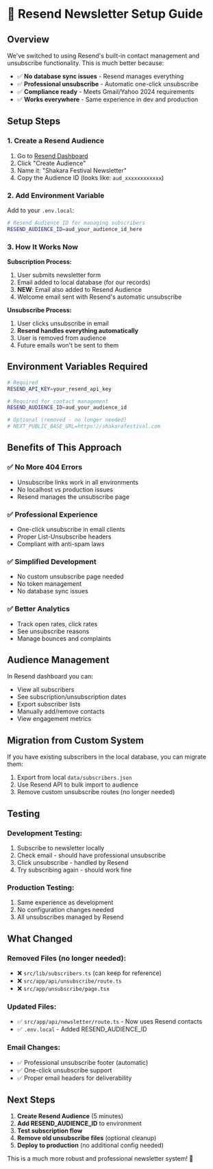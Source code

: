 # 🚀 Resend Newsletter Setup Guide

## Overview

We've switched to using Resend's built-in contact management and unsubscribe functionality. This is much better because:

- ✅ **No database sync issues** - Resend manages everything
- ✅ **Professional unsubscribe** - Automatic one-click unsubscribe
- ✅ **Compliance ready** - Meets Gmail/Yahoo 2024 requirements
- ✅ **Works everywhere** - Same experience in dev and production

## Setup Steps

### 1. Create a Resend Audience

1. Go to [Resend Dashboard](https://resend.com/audiences)
2. Click "Create Audience"
3. Name it: "Shakara Festival Newsletter"
4. Copy the Audience ID (looks like: `aud_xxxxxxxxxxxx`)

### 2. Add Environment Variable

Add to your `.env.local`:
```bash
# Resend Audience ID for managing subscribers
RESEND_AUDIENCE_ID=aud_your_audience_id_here
```

### 3. How It Works Now

**Subscription Process:**
1. User submits newsletter form
2. Email added to local database (for our records)
3. **NEW**: Email also added to Resend Audience
4. Welcome email sent with Resend's automatic unsubscribe

**Unsubscribe Process:**
1. User clicks unsubscribe in email
2. **Resend handles everything automatically**
3. User is removed from audience
4. Future emails won't be sent to them

## Environment Variables Required

```bash
# Required
RESEND_API_KEY=your_resend_api_key

# Required for contact management
RESEND_AUDIENCE_ID=aud_your_audience_id

# Optional (removed - no longer needed)
# NEXT_PUBLIC_BASE_URL=https://shakarafestival.com
```

## Benefits of This Approach

### ✅ No More 404 Errors
- Unsubscribe links work in all environments
- No localhost vs production issues
- Resend manages the unsubscribe page

### ✅ Professional Experience  
- One-click unsubscribe in email clients
- Proper List-Unsubscribe headers
- Compliant with anti-spam laws

### ✅ Simplified Development
- No custom unsubscribe page needed
- No token management
- No database sync issues

### ✅ Better Analytics
- Track open rates, click rates
- See unsubscribe reasons
- Manage bounces and complaints

## Audience Management

In Resend dashboard you can:
- View all subscribers
- See subscription/unsubscription dates
- Export subscriber lists
- Manually add/remove contacts
- View engagement metrics

## Migration from Custom System

If you have existing subscribers in the local database, you can migrate them:

1. Export from local `data/subscribers.json`
2. Use Resend API to bulk import to audience
3. Remove custom unsubscribe routes (no longer needed)

## Testing

### Development Testing:
1. Subscribe to newsletter locally
2. Check email - should have professional unsubscribe
3. Click unsubscribe - handled by Resend
4. Try subscribing again - should work fine

### Production Testing:
1. Same experience as development
2. No configuration changes needed
3. All unsubscribes managed by Resend

## What Changed

### Removed Files (no longer needed):
- ❌ `src/lib/subscribers.ts` (can keep for reference)
- ❌ `src/app/api/unsubscribe/route.ts` 
- ❌ `src/app/unsubscribe/page.tsx`

### Updated Files:
- ✅ `src/app/api/newsletter/route.ts` - Now uses Resend contacts
- ✅ `.env.local` - Added RESEND_AUDIENCE_ID

### Email Changes:
- ✅ Professional unsubscribe footer (automatic)
- ✅ One-click unsubscribe support
- ✅ Proper email headers for deliverability

## Next Steps

1. **Create Resend Audience** (5 minutes)
2. **Add RESEND_AUDIENCE_ID** to environment
3. **Test subscription flow** 
4. **Remove old unsubscribe files** (optional cleanup)
5. **Deploy to production** (no additional config needed)

This is a much more robust and professional newsletter system! 🎉